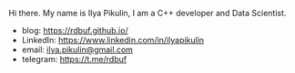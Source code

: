 Hi there. My name is Ilya Pikulin, I am a C++ developer and Data Scientist.

- blog: https://rdbuf.github.io/
- LinkedIn: https://www.linkedin.com/in/ilyapikulin
- email: ilya.pikulin@gmail.com
- telegram: https://t.me/rdbuf

<!--
**rdbuf/rdbuf** is a ✨ _special_ ✨ repository because its `README.md` (this file) appears on your GitHub profile.

Here are some ideas to get you started:

- 🔭 I’m currently working on ...
- 🌱 I’m currently learning ...
- 👯 I’m looking to collaborate on ...
- 🤔 I’m looking for help with ...
- 💬 Ask me about ...
- 📫 How to reach me: ...
- 😄 Pronouns: ...
- ⚡ Fun fact: ...
-->
